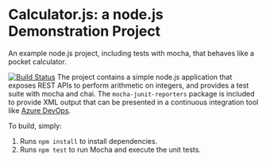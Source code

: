 Calculator.js: a node.js Demonstration Project
==============================================
An example node.js project, including tests with mocha, that behaves like
a pocket calculator.

[![Build Status](https://dev.azure.com/przemeksnoch/Agile%20Planning%20and%20Portfolio%20Management%20with%20Azure%20Boards/_apis/build/status/Felek88.calculator?branchName=master)](https://dev.azure.com/przemeksnoch/Agile%20Planning%20and%20Portfolio%20Management%20with%20Azure%20Boards/_build/latest?definitionId=9&branchName=master)
The project contains a simple node.js application that exposes REST APIs
to perform arithmetic on integers, and provides a test suite with mocha
and chai.  The `mocha-junit-reporters` package is included to provide XML
output that can be presented in a continuous integration tool like
[Azure DevOps](https://azure.com/devops).

To build, simply:

1. Runs `npm install` to install dependencies.
2. Runs `npm test` to run Mocha and execute the unit tests.

